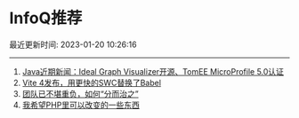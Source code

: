 # InfoQ推荐

最近更新时间: 2023-01-20 10:26:16

--- 
1. [Java近期新闻：Ideal Graph Visualizer开源、TomEE MicroProfile 5.0认证](https://www.infoq.cn/article/vrFf9KauwxZ4bqWr454P) 
2. [Vite 4发布，用更快的SWC替换了Babel](https://www.infoq.cn/article/KJRrxY9aTGfM33L2XSGx) 
3. [团队已不堪重负，如何“分而治之”](https://www.infoq.cn/article/58jKuW7dDZ0K7qt9hpL7) 
4. [我希望PHP里可以改变的一些东西](https://www.infoq.cn/article/HrxcMhZREEfQjcQC9Qbi) 
